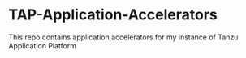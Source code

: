 # TAP-Application-Accelerators
This repo contains application accelerators for my instance of Tanzu Application Platform
<!-- https://github.com/pivotal/docs-tap/blob/main/application-accelerator/creating-accelerators/accelerator-yaml-sample.hbs.md -->
<!-- https://docs.vmware.com/en/VMware-Tanzu-Application-Platform/1.4/tap/getting-started-create-app-accelerator.html -->
